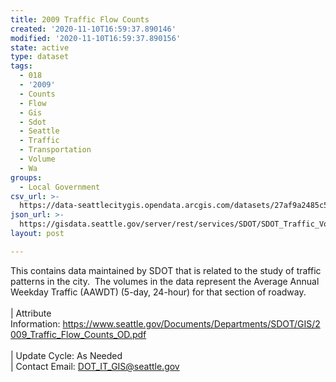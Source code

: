 ```yaml
---
title: 2009 Traffic Flow Counts
created: '2020-11-10T16:59:37.890146'
modified: '2020-11-10T16:59:37.890156'
state: active
type: dataset
tags:
  - 018
  - '2009'
  - Counts
  - Flow
  - Gis
  - Sdot
  - Seattle
  - Traffic
  - Transportation
  - Volume
  - Wa
groups:
  - Local Government
csv_url: >-
  https://data-seattlecitygis.opendata.arcgis.com/datasets/27af9a2485c5442bb061fa7e881d7022_2.csv?outSR=%7B%22latestWkid%22%3A2926%2C%22wkid%22%3A2926%7D
json_url: >-
  https://gisdata.seattle.gov/server/rest/services/SDOT/SDOT_Traffic_Volume/MapServer/2
layout: post

---
```

This contains data maintained by SDOT that is related to the study of traffic patterns in the city.  The volumes in the data represent the Average Annual Weekday Traffic (AAWDT) (5-day, 24-hour) for that section of roadway.  <br /><br />| Attribute Information: <a href='https://www.seattle.gov/Documents/Departments/SDOT/GIS/2009_Traffic_Flow_Counts_OD.pdf' target='_blank'>https://www.seattle.gov/Documents/Departments/SDOT/GIS/2009_Traffic_Flow_Counts_OD.pdf</a> <br /><br />| Update Cycle: As Needed <br />| Contact Email: <a href='mailto:DOT_IT_GIS@seattle.gov' target='_blank'>DOT_IT_GIS@seattle.gov</a>
